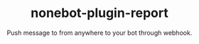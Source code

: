 <div align="center">

# nonebot-plugin-report

Push message to from anywhere to your bot through webhook.

</div>
